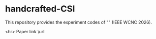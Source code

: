 # handcrafted-CSI

This repository provides the experiment codes of "" (IEEE WCNC 2026).

<hr\>
Paper link \url
